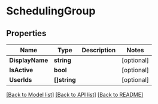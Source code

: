 # SchedulingGroup

## Properties

Name | Type | Description | Notes
------------ | ------------- | ------------- | -------------
**DisplayName** | **string** |  | [optional] 
**IsActive** | **bool** |  | [optional] 
**UserIds** | **[]string** |  | [optional] 

[[Back to Model list]](../README.md#documentation-for-models) [[Back to API list]](../README.md#documentation-for-api-endpoints) [[Back to README]](../README.md)


